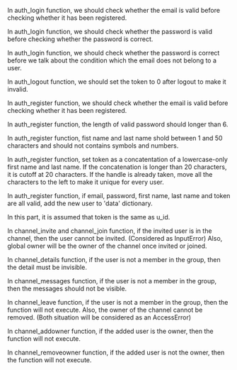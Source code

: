 
In auth_login function, we should check whether the email is valid before checking whether it has been registered.

In auth_login function, we should check whether the password is valid before checking whether the password is correct.

In auth_login function, we should check whether the password is correct before we talk about the condition which the email does not belong to a user.

In auth_logout function, we should set the token to 0 after logout to make it invalid.

In auth_register function, we should check whether the email is valid before checking whether it has been registered.

In auth_register function, the length of valid password should longer than 6.

In auth_register function, fist name and last name shold between 1 and 50 characters and should not contains symbols and numbers.

In auth_register function, set token as a concatentation of a lowercase-only first name and last name. If the concatenation is longer than 20 characters, it is cutoff at 20 characters. If the handle is already taken, move all the characters to the left to make it unique for every user.

In auth_register function, if email, password, first name, last name and token are all valid, add the new user to 'data' dictionary.

In this part, it is assumed that token is the same as u_id.

In channel_invite and channel_join function, if the invited user is in the channel, then the user cannot be invited. (Considered as InputError) Also, global owner will be the owner of the channel once invited or joined.

In channel_details function, if the user is not a member in the group, then the detail must be invisible.

In channel_messages function, if the user is not a member in the group, then the messages should not be visible.

In channel_leave function, if the user is not a member in the group, then the function will not execute. Also, the owner of the channel cannot be removed. (Both situation will be considered as an AccessError)

In channel_addowner function, if the added user is the owner, then the function will not execute.

In channel_removeowner function, if the added user is not the owner, then the function will not execute.
